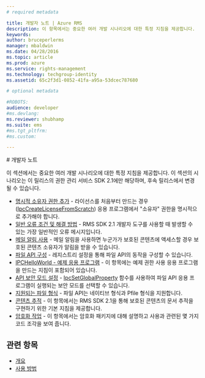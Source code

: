 ```yaml
---
# required metadata

title: 개발자 노트 | Azure RMS
description: 이 항목에서는 중요한 여러 개발 시나리오에 대한 특정 지침을 제공합니다. 
keywords:
author: bruceperlerms
manager: mbaldwin
ms.date: 04/28/2016
ms.topic: article
ms.prod: azure
ms.service: rights-management
ms.technology: techgroup-identity
ms.assetid: 65c2f3d1-0852-41fa-a95a-53dcec787680

# optional metadata

#ROBOTS:
audience: developer
#ms.devlang:
ms.reviewer: shubhamp
ms.suite: ems
#ms.tgt_pltfrm:
#ms.custom:

---
```


﻿# 개발자 노트

이 섹션에서는 중요한 여러 개발 시나리오에 대한 특정 지침을 제공합니다. 이 섹션의 시나리오는 이 릴리스의 권한 관리 서비스 SDK 2.1에만 해당하며, 후속 릴리스에서 변경될 수 있습니다.

- [명시적 소유자 권한 추가](add-explicit-owner-rights.md) - 라이선스를 처음부터 만드는 경우([IpcCreateLicenseFromScratch](/rights-management/sdk/2.1/api/win/functions#msipc_ipccreatelicensefromscratch)) 응용 프로그램에서 &quot;소유자&quot; 권한을 명시적으로 추가해야 합니다.
- [일반 오류 조건 및 해결 방법](common-error-conditions-and-solutions.md) - RMS SDK 2.1 개발자 도구를 사용할 때 발생할 수 있는 가장 일반적인 오류 메시지입니다.
- [메일 알림 사용](how-to-enable-email-notification.md) - 메일 알림을 사용하면 누군가가 보호된 콘텐츠에 액세스할 경우 보호된 콘텐츠 소유자가 알림을 받을 수 있습니다.
- [파일 API 구성](file-api-configuration.md) - 레지스트리 설정을 통해 파일 API의 동작을 구성할 수 있습니다.
- [IPCHelloWorld - 예제 응용 프로그램](how-to-build-your-first-application.md) - 이 항목에는 예제 권한 사용 응용 프로그램을 만드는 지침이 포함되어 있습니다.
- [API 보안 모드 설정](setting-the-api-security-mode-api-mode.md) - [IpcSetGlobalProperty](/rights-management/sdk/2.1/api/win/functions#msipc_ipcsetglobalproperty) 함수를 사용하여 파일 API 응용 프로그램이 실행되는 보안 모드를 선택할 수 있습니다.
- [지원되는 파일 형식](supported-file-formats.md) - 파일 API는 네이티브 형식과 Pfile 형식을 지원합니다.
- [콘텐츠 추적](tracking-content.md) - 이 항목에서는 RMS SDK 2.1을 통해 보호된 콘텐츠의 문서 추적을 구현하기 위한 기본 지침을 제공합니다.
- [암호화 작업](working-with-encryption.md) - 이 항목에서는 암호화 패키지에 대해 설명하고 사용과 관련된 몇 가지 코드 조각을 보여 줍니다.

 

## 관련 항목 ##
* [개요](ad-rms-overview.md)
* [사용 방법](how-to-use-msipc.md)
 

 


<!--HONumber=Apr16_HO3-->


